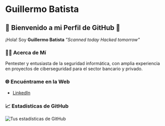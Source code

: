 # Guillermo Batista

## 🌟 Bienvenido a mi Perfil de GitHub 🌟

¡Hola! Soy **Guillermo Batista**
*"Scanned today Hacked tomorrow"*

### 👨‍💻 Acerca de Mí

Pentester y entusiasta de la seguridad informática, con amplia experiencia en proyectos de ciberseguridad para el sector bancario y privado.

### 🌐 Encuéntrame en la Web

- [LinkedIn](https://www.linkedin.com/in/guillermobatista/)

### 📈 Estadísticas de GitHub

![Tus estadísticas de GitHub](https://github-readme-stats.vercel.app/api?username=gjbatista&show_icons=true&theme=radical)

<!---
gjbatista/gjbatista is a ✨ special ✨ repository because its `README.md` (this file) appears on your GitHub profile.
You can click the Preview link to take a look at your changes.
--->
